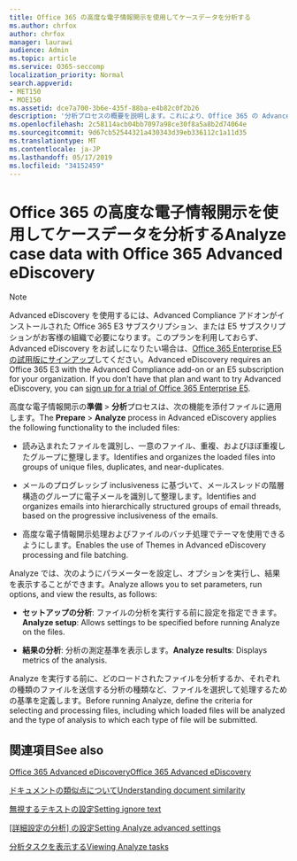```yaml
---
title: Office 365 の高度な電子情報開示を使用してケースデータを分析する
ms.author: chrfox
author: chrfox
manager: laurawi
audience: Admin
ms.topic: article
ms.service: O365-seccomp
localization_priority: Normal
search.appverid:
- MET150
- MOE150
ms.assetid: dce7a700-3b6e-435f-88ba-e4b82c0f2b26
description: '分析プロセスの概要を説明します。これにより、Office 365 の Advanced eDiscovery でパラメーター、実行オプション、および結果の表示を設定できます。 '
ms.openlocfilehash: 2c58114acb04bb7097a98ce30f8a5a8b2d74064e
ms.sourcegitcommit: 9d67cb52544321a430343d39eb336112c1a11d35
ms.translationtype: MT
ms.contentlocale: ja-JP
ms.lasthandoff: 05/17/2019
ms.locfileid: "34152459"
---
```

# <a name="analyze-case-data-with-office-365-advanced-ediscovery"></a><span data-ttu-id="e5608-103">Office 365 の高度な電子情報開示を使用してケースデータを分析する</span><span class="sxs-lookup"><span data-stu-id="e5608-103">Analyze case data with Office 365 Advanced eDiscovery</span></span>

> [!NOTE]
> <span data-ttu-id="e5608-p101">Advanced eDiscovery を使用するには、Advanced Compliance アドオンがインストールされた Office 365 E3 サブスクリプション、または E5 サブスクリプションがお客様の組織で必要になります。このプランを利用しておらず、Advanced eDiscovery をお試しになりたい場合は、[Office 365 Enterprise E5 の試用版にサインアップ](https://go.microsoft.com/fwlink/p/?LinkID=698279)してください。</span><span class="sxs-lookup"><span data-stu-id="e5608-p101">Advanced eDiscovery requires an Office 365 E3 with the Advanced Compliance add-on or an E5 subscription for your organization. If you don't have that plan and want to try Advanced eDiscovery, you can [sign up for a trial of Office 365 Enterprise E5](https://go.microsoft.com/fwlink/p/?LinkID=698279).</span></span> 
  
<span data-ttu-id="e5608-106">高度な電子情報開示の**準備** \> **分析**プロセスは、次の機能を添付ファイルに適用します。</span><span class="sxs-lookup"><span data-stu-id="e5608-106">The **Prepare** \> **Analyze** process in Advanced eDiscovery applies the following functionality to the included files:</span></span> 
  
- <span data-ttu-id="e5608-107">読み込まれたファイルを識別し、一意のファイル、重複、およびほぼ重複したグループに整理します。</span><span class="sxs-lookup"><span data-stu-id="e5608-107">Identifies and organizes the loaded files into groups of unique files, duplicates, and near-duplicates.</span></span>
    
- <span data-ttu-id="e5608-108">メールのプログレッシブ inclusiveness に基づいて、メールスレッドの階層構造のグループに電子メールを識別して整理します。</span><span class="sxs-lookup"><span data-stu-id="e5608-108">Identifies and organizes emails into hierarchically structured groups of email threads, based on the progressive inclusiveness of the emails.</span></span>
    
- <span data-ttu-id="e5608-109">高度な電子情報開示処理およびファイルのバッチ処理でテーマを使用できるようにします。</span><span class="sxs-lookup"><span data-stu-id="e5608-109">Enables the use of Themes in Advanced eDiscovery processing and file batching.</span></span>
    
 <span data-ttu-id="e5608-110">Analyze では、次のようにパラメーターを設定し、オプションを実行し、結果を表示することができます。</span><span class="sxs-lookup"><span data-stu-id="e5608-110">Analyze allows you to set parameters, run options, and view the results, as follows:</span></span> 
  
- <span data-ttu-id="e5608-111">**セットアップの分析**: ファイルの分析を実行する前に設定を指定できます。</span><span class="sxs-lookup"><span data-stu-id="e5608-111">**Analyze setup**: Allows settings to be specified before running Analyze on the files.</span></span>
    
- <span data-ttu-id="e5608-112">**結果の分析**: 分析の測定基準を表示します。</span><span class="sxs-lookup"><span data-stu-id="e5608-112">**Analyze results**: Displays metrics of the analysis.</span></span> 
    
<span data-ttu-id="e5608-113">Analyze を実行する前に、どのロードされたファイルを分析するか、それぞれの種類のファイルを送信する分析の種類など、ファイルを選択して処理するための基準を定義します。</span><span class="sxs-lookup"><span data-stu-id="e5608-113">Before running Analyze, define the criteria for selecting and processing files, including which loaded files will be analyzed and the type of analysis to which each type of file will be submitted.</span></span> 
  
## <a name="see-also"></a><span data-ttu-id="e5608-114">関連項目</span><span class="sxs-lookup"><span data-stu-id="e5608-114">See also</span></span>

[<span data-ttu-id="e5608-115">Office 365 Advanced eDiscovery</span><span class="sxs-lookup"><span data-stu-id="e5608-115">Office 365 Advanced eDiscovery</span></span>](office-365-advanced-ediscovery.md)
  
[<span data-ttu-id="e5608-116">ドキュメントの類似点について</span><span class="sxs-lookup"><span data-stu-id="e5608-116">Understanding document similarity</span></span>](understand-document-similarity-in-advanced-ediscovery.md)
  
[<span data-ttu-id="e5608-117">無視するテキストの設定</span><span class="sxs-lookup"><span data-stu-id="e5608-117">Setting ignore text</span></span>](set-ignore-text-in-advanced-ediscovery.md)
  
<span data-ttu-id="e5608-118">[[詳細設定の分析] の設定](set-analyze-advanced-settings-in-advanced-ediscovery.md)</span><span class="sxs-lookup"><span data-stu-id="e5608-118">[Setting Analyze advanced settings](set-analyze-advanced-settings-in-advanced-ediscovery.md)</span></span>
  
[<span data-ttu-id="e5608-119">分析タスクを表示する</span><span class="sxs-lookup"><span data-stu-id="e5608-119">Viewing Analyze tasks</span></span>](view-analyze-results-in-advanced-ediscovery.md)

